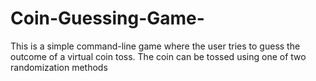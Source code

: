 # Coin-Guessing-Game-
This is a simple command-line game where the user tries to guess the outcome of a virtual coin toss. The coin can be tossed using one of two randomization methods
